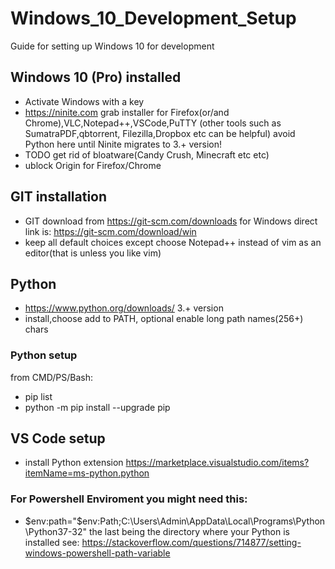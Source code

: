 # Windows_10_Development_Setup
Guide for setting up Windows 10 for development

## Windows 10 (Pro) installed

* Activate Windows with a key
* https://ninite.com grab installer for Firefox(or/and Chrome),VLC,Notepad++,VSCode,PuTTY (other tools such as SumatraPDF,qbtorrent, Filezilla,Dropbox etc can be helpful) avoid Python here until Ninite migrates to 3.+ version!
* TODO get rid of bloatware(Candy Crush, Minecraft etc etc)
* ublock Origin for Firefox/Chrome

## GIT installation
* GIT download from https://git-scm.com/downloads for Windows direct link is: https://git-scm.com/download/win
* keep all default choices except choose Notepad++ instead of vim as an editor(that is unless you like vim)

## Python

* https://www.python.org/downloads/ 3.+ version
* install,choose add to PATH, optional enable long path names(256+) chars
### Python setup
from CMD/PS/Bash:
* pip list
* python -m pip install --upgrade pip

## VS Code setup

* install Python extension https://marketplace.visualstudio.com/items?itemName=ms-python.python

### For Powershell Enviroment you might need this:
* $env:path="$env:Path;C:\Users\Admin\AppData\Local\Programs\Python\Python37-32\" the last being the directory where your Python is installed
see: https://stackoverflow.com/questions/714877/setting-windows-powershell-path-variable


